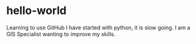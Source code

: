 # hello-world
Learning to use GitHub
I have started with python, it is slow going.
I am a GIS Specialist wanting to improve my skills.
